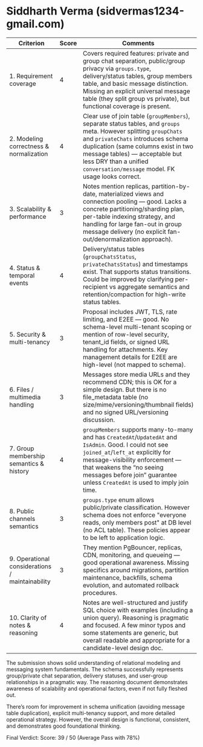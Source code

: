 # Siddharth Verma (sidvermas1234-gmail.com)

| Criterion                                       | Score | Comments                                                                                                                                                                                                                                                                                                       |
| ----------------------------------------------- | ----- | -------------------------------------------------------------------------------------------------------------------------------------------------------------------------------------------------------------------------------------------------------------------------------------------------------------- |
| 1. Requirement coverage                         | 4     | Covers required features: private and group chat separation, public/group privacy via `groups.type`, delivery/status tables, group members table, and basic message distinction. Missing an explicit universal message table (they split group vs private), but functional coverage is present.                |
| 2. Modeling correctness & normalization         | 4     | Clear use of join table (`groupMembers`), separate status tables, and `groups` meta. However splitting `groupChats` and `privateChats` introduces schema duplication (same columns exist in two message tables) — acceptable but less DRY than a unified `conversation/message` model. FK usage looks correct. |
| 3. Scalability & performance                    | 3     | Notes mention replicas, partition-by-date, materialized views and connection pooling — good. Lacks a concrete partitioning/sharding plan, per-table indexing strategy, and handling for large fan-out in group message delivery (no explicit fan-out/denormalization approach).                                |
| 4. Status & temporal events                     | 4     | Delivery/status tables (`groupChatsStatus`, `privateChatsStatus`) and timestamps exist. That supports status transitions. Could be improved by clarifying per-recipient vs aggregate semantics and retention/compaction for high-write status tables.                                                          |
| 5. Security & multi-tenancy                     | 3     | Proposal includes JWT, TLS, rate limiting, and E2EE — good. No schema-level multi-tenant scoping or mention of row-level security, tenant_id fields, or signed URL handling for attachments. Key management details for E2EE are high-level (not mapped to schema).                                            |
| 6. Files / multimedia handling                  | 3     | Messages store media URLs and they recommend CDN; this is OK for a simple design. But there is no file_metadata table (no size/mime/versioning/thumbnail fields) and no signed URL/versioning discussion.                                                                                                      |
| 7. Group membership semantics & history         | 4     | `groupMembers` supports many-to-many and has `CreatedAt`/`UpdatedAt` and `IsAdmin`. Good. I could not see `joined_at`/`left_at` explicitly for message-visibility enforcement — that weakens the “no seeing messages before join” guarantee unless `CreatedAt` is used to imply join time.                     |
| 8. Public channels semantics                    | 3     | `groups.type` enum allows public/private classification. However schema does not enforce "everyone reads, only members post" at DB level (no ACL table). These policies appear to be left to application logic.                                                                                                |
| 9. Operational considerations / maintainability | 3     | They mention PgBouncer, replicas, CDN, monitoring, and queueing — good operational awareness. Missing specifics around migrations, partition maintenance, backfills, schema evolution, and automated rollback procedures.                                                                                      |
| 10. Clarity of notes & reasoning                | 4     | Notes are well-structured and justify SQL choice with examples (including a union query). Reasoning is pragmatic and focused. A few minor typos and some statements are generic, but overall readable and appropriate for a candidate-level design doc.                                                        |

The submission shows solid understanding of relational modeling and messaging system fundamentals. The schema successfully represents group/private chat separation, delivery statuses, and user-group relationships in a pragmatic way. The reasoning document demonstrates awareness of scalability and operational factors, even if not fully fleshed out.

There’s room for improvement in schema unification (avoiding message table duplication), explicit multi-tenancy support, and more detailed operational strategy. However, the overall design is functional, consistent, and demonstrates good foundational thinking.

Final Verdict: Score: 39 / 50 (Average Pass with 78%)
